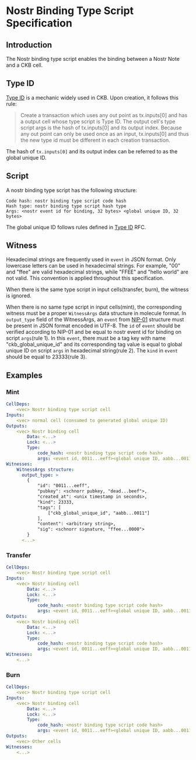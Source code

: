 # Nostr Binding Type Script Specification

## Introduction

The Nostr binding type script enables the binding between a Nostr Note and a CKB cell. <TODO>

## Type ID
[Type ID](https://github.com/nervosnetwork/rfcs/blob/master/rfcs/0022-transaction-structure/0022-transaction-structure.md#type-id) is a mechanic widely used in CKB. Upon creation, it follows this rule:
> Create a transaction which uses any out point as tx.inputs[0] and has a output
> cell whose type script is Type ID. The output cell's type script args is the
> hash of tx.inputs[0] and its output index. Because any out point can only be
> used once as an input, tx.inputs[0] and thus the new type id must be different
> in each creation transaction.

The hash of `tx.inputs[0]` and its output index can be referred to as the global unique ID.

## Script
A nostr binding type script has the following structure:
```
Code hash: nostr binding type script code hash
Hash type: nostr binding type script hash type
Args: <nostr event id for binding, 32 bytes> <global unique ID, 32 bytes>
```

The global unique ID follows rules defined in [Type ID](https://github.com/nervosnetwork/rfcs/blob/master/rfcs/0022-transaction-structure/0022-transaction-structure.md#type-id) RFC.

## Witness
Hexadecimal strings are frequently used in `event` in JSON format. Only
lowercase letters can be used in hexadecimal strings. For example, "00" and
"ffee" are valid hexadecimal strings, while "FFEE" and "hello world" are not
valid. This convention is applied throughout this specification.

When there is the same type script in input cells(transfer, burn), the witness
is ignored.

When there is no same type script in input cells(mint), the corresponding
witness must be a proper `WitnessArgs` data structure in molecule format. In
`output_type` field of the WitnessArgs, an `event` from
[NIP-01](https://github.com/nostr-protocol/nips/blob/master/01.md) structure
must be present in JSON format encoded in UTF-8. The `id` of `event` should be
verified according to NIP-01 and be equal to nostr event id for binding on
script `args`(rule 1). In this `event`, there must be a tag key with name
"ckb_global_unique_id" and its corresponding tag value is equal to global unique
ID on script `args` in hexadecimal string(rule 2). The `kind` in `event` should
be equal to 23333(rule 3).

## Examples


### Mint
```yaml
CellDeps:
    <vec> Nostr binding type script cell
Inputs:
    <vec> normal cell (consumed to generated global unique ID)
Outputs:
    <vec> Nostr binding cell
        Data: <...>
        Lock: <...>
        Type:
            code_hash: <nostr binding type script code hash>
            args: <event id, 0011...eeff><global unique ID, aabb...0011>
Witnesses:
    WitnessArgs structure:
      output_type: >
        {
            "id": "0011...eeff",
            "pubkey": <schnorr pubkey, "dead...beef">,
            "created_at": <unix timestamp in seconds>,
            "kind": 23333,
            "tags": [
                ["ckb_global_unique_id", "aabb...0011"]
            ],
            "content": <arbitrary string>,
            "sig": <schnorr signature, "ffee...0000">
        }
      <...>
```

### Transfer
```yaml
CellDeps:
    <vec> Nostr binding type script cell
Inputs:
    <vec> Nostr binding cell
        Data: <...>
        Lock: <...>
        Type:
            code_hash: <nostr binding type script code hash>
            args: <event id, 0011...eeff><global unique ID, aabb...0011>
Outputs:
    <vec> Nostr binding cell
        Data: <...>
        Lock: <...>
        Type:
            code_hash: <nostr binding type script code hash>
            args: <event id, 0011...eeff><global unique ID, aabb...0011>
Witnesses:
    <...>
```

### Burn
```yaml
CellDeps:
    <vec> Nostr binding type script cell
Inputs:
    <vec> Nostr binding cell
        Data: <...>
        Lock: <...>
        Type:
            code_hash: <nostr binding type script code hash>
            args: <event id, 0011...eeff><global unique ID, aabb...0011>
Outputs:
    <vec> Other cells
Witnesses:
    <...>
```
